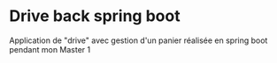 # Drive back spring boot

Application de "drive" avec gestion d'un panier réalisée en spring boot pendant mon Master 1